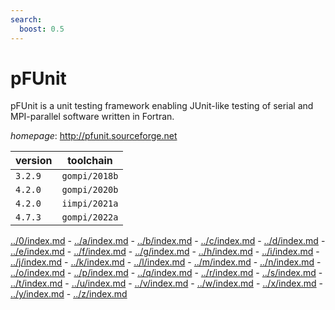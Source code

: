 ```yaml
---
search:
  boost: 0.5
---
```

# pFUnit

pFUnit is a unit testing framework enabling JUnit-like testing of serial  and MPI-parallel software written in Fortran.

*homepage*: <http://pfunit.sourceforge.net>

version | toolchain
--------|----------
``3.2.9`` | ``gompi/2018b``
``4.2.0`` | ``gompi/2020b``
``4.2.0`` | ``iimpi/2021a``
``4.7.3`` | ``gompi/2022a``

[../0/index.md](0) - [../a/index.md](a) - [../b/index.md](b) - [../c/index.md](c) - [../d/index.md](d) - [../e/index.md](e) - [../f/index.md](f) - [../g/index.md](g) - [../h/index.md](h) - [../i/index.md](i) - [../j/index.md](j) - [../k/index.md](k) - [../l/index.md](l) - [../m/index.md](m) - [../n/index.md](n) - [../o/index.md](o) - [../p/index.md](p) - [../q/index.md](q) - [../r/index.md](r) - [../s/index.md](s) - [../t/index.md](t) - [../u/index.md](u) - [../v/index.md](v) - [../w/index.md](w) - [../x/index.md](x) - [../y/index.md](y) - [../z/index.md](z)

